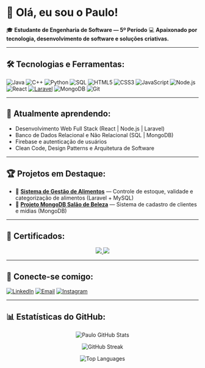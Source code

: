 # 👋 **Olá, eu sou o Paulo!**

🎓 **Estudante de Engenharia de Software — 5º Período**
💻 **Apaixonado por tecnologia, desenvolvimento de software e soluções criativas.**

---

## 🛠️ **Tecnologias e Ferramentas:**

![Java](https://img.icons8.com/color/48/000000/java-coffee-cup-logo.png)
![C++](https://img.icons8.com/color/48/000000/c-plus-plus-logo.png)
![Python](https://img.icons8.com/color/48/000000/python.png)
![SQL](https://img.icons8.com/color/48/000000/sql.png)
![HTML5](https://img.icons8.com/color/48/000000/html-5.png)
![CSS3](https://img.icons8.com/color/48/000000/css3.png)
![JavaScript](https://img.icons8.com/color/48/000000/javascript.png)
![Node.js](https://img.icons8.com/color/48/000000/nodejs.png)
![React](https://img.icons8.com/color/48/000000/react-native.png)
[![Laravel](https://img.shields.io/badge/Laravel-10.x-red?logo=laravel)](https://laravel.com/)
![MongoDB](https://img.icons8.com/color/48/000000/mongodb.png)
![Git](https://img.icons8.com/color/48/000000/git.png)

---

## 🚀 **Atualmente aprendendo:**

* Desenvolvimento Web Full Stack (React | Node.js | Laravel)
* Banco de Dados Relacional e Não Relacional (SQL | MongoDB)
* Firebase e autenticação de usuários
* Clean Code, Design Patterns e Arquitetura de Software

---

## 🏆 **Projetos em Destaque:**

* 📅 **[Sistema de Gestão de Alimentos](https://github.com/Pcgo24/Gerenciador-de-Alimentos)** — Controle de estoque, validade e categorização de alimentos (Laravel + MySQL)
* 🌿 **[Projeto MongoDB Salão de Beleza](https://github.com/Pcgo24/Projeto-DSWM-2)** — Sistema de cadastro de clientes e mídias (MongoDB)

---

## 📜 Certificados:

<p align="center">
  <a href="https://cursos.alura.com.br/certificate/paulocesarcrds4/java-criando-primeira-aplicacao">
    <img src="https://img.shields.io/badge/Java-Completo-%23007396?style=for-the-badge&logo=java&logoColor=white"/>
  </a>
  <a href="https://www.devmedia.com.br/certificado/tecnologia/sql/paulo-cesar-cardoso-domingues">
    <img src="https://img.shields.io/badge/SQL-Completo-%23007ACC?style=for-the-badge&logo=mysql&logoColor=white"/>
  </a>
</p>

---

## 🔗 Conecte-se comigo:
[![LinkedIn](https://img.icons8.com/color/48/000000/linkedin.png)](https://www.linkedin.com/in/paulo-cesar-cardoso-domingues-1105a32bb/)
[![Email](https://img.icons8.com/color/48/000000/gmail.png)](mailto:paulo.domingues.dev@gmail.com)
[![Instagram](https://img.icons8.com/color/48/000000/instagram-new--v1.png)](https://www.instagram.com/paulo.pcgo/)

---

## 📊 **Estatísticas do GitHub:**

<p align="center">
  <img src="https://github-readme-stats.vercel.app/api?username=Pcgo24&show_icons=true&theme=radical" alt="Paulo GitHub Stats" />
</p>

<p align="center">
  <img src="https://github-readme-streak-stats.herokuapp.com/?user=Pcgo24&theme=radical" alt="GitHub Streak" />
</p>

<p align="center">
  <img src="https://github-readme-stats.vercel.app/api/top-langs/?username=Pcgo24&layout=compact&theme=radical" alt="Top Languages" />
</p>


